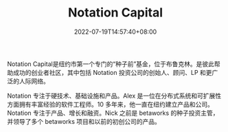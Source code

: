 ﻿---
weight: 
title: "Notation Capital"
description: "Notation Capital 位于纽约布鲁克林，是彼此帮助成功的创业者社区，其中包括 Notation 投资公司的创始人、顾问、LP 和更广泛的人际网络"
date: 2022-07-19T14:57:40+08:00
lastmod: 2022-07-19T14:57:40+08:00
draft: false
authors: ["Simon"]
featuredImage: "notation-capital.png"
link: "https://notation.vc/"
tags: ["投资机构","Notation Capital"]
categories: ["navigation"]
navigation: ["投资机构"]
lightgallery: true
toc: true
pinned: false
recommend: false
recommend1: false
---
Notation Capital是纽约市第一个专门的“种子前”基金，位于布鲁克林。是彼此帮助成功的创业者社区，其中包括 Notation 投资公司的创始人、顾问、LP 和更广泛的人际网络。

Notation 专注于硬技术、基础设施和产品。Alex 是一位在分布式系统和可扩展性方面拥有丰富经验的软件工程师。10 多年来，他一直在纽约建立产品和公司。Notation 专注于产品、增长和融资。Nick 之前是 betaworks 的种子投资主管，并领导了多个 betaworks 项目和以前的初创公司的产品。
